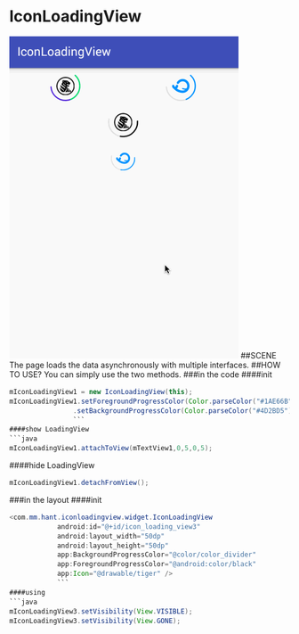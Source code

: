 IconLoadingView
=====
![](https://github.com/zjdyhant/IconLoadingView/blob/master/app/src/main/res/raw/iconloadingview.gif?raw=true)
##SCENE
The page loads the data asynchronously with multiple interfaces.
##HOW TO USE?  You can simply use the two methods.
###in the code
####init
```java
mIconLoadingView1 = new IconLoadingView(this);
mIconLoadingView1.setForegroundProgressColor(Color.parseColor("#1AE66B"))
                .setBackgroundProgressColor(Color.parseColor("#4D2BD5")).setIcon(R.drawable.tiger);
                ```
####show LoadingView
```java
mIconLoadingView1.attachToView(mTextView1,0,5,0,5);
```
####hide LoadingView
```java
mIconLoadingView1.detachFromView();
```
###in the layout
####init
```java
<com.mm.hant.iconloadingview.widget.IconLoadingView
            android:id="@+id/icon_loading_view3"
            android:layout_width="50dp"
            android:layout_height="50dp"
            app:BackgroundProgressColor="@color/color_divider"
            app:ForegroundProgressColor="@android:color/black"
            app:Icon="@drawable/tiger" />
            ```
####using
```java
mIconLoadingView3.setVisibility(View.VISIBLE);
mIconLoadingView3.setVisibility(View.GONE);
```
